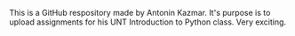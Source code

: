 This is a GitHub respository made by Antonin Kazmar. It's purpose is to upload assignments for his UNT Introduction to Python class. Very exciting. 
